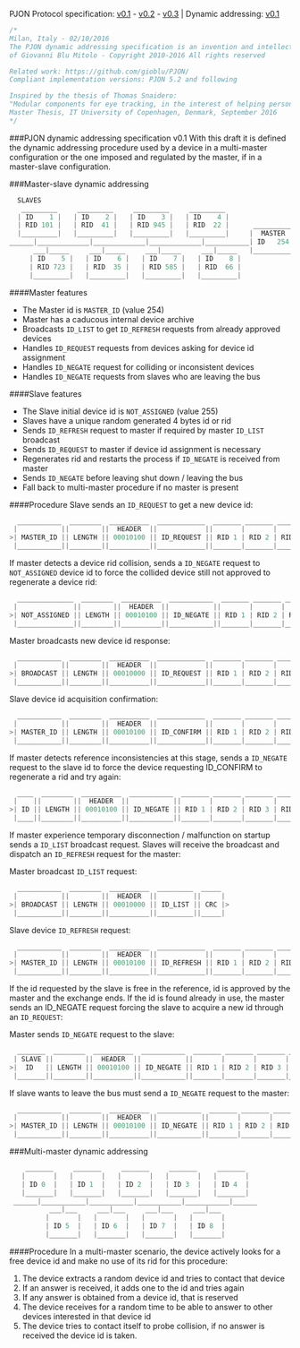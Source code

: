 PJON Protocol specification: [v0.1](https://github.com/gioblu/PJON/blob/master/specification/PJON-protocol-specification-v0.1.md) - [v0.2](https://github.com/gioblu/PJON/blob/master/specification/PJON-protocol-specification-v0.2.md) - [v0.3](https://github.com/gioblu/PJON/blob/master/specification/PJON-protocol-specification-v0.3.md) | Dynamic addressing: [v0.1](https://github.com/gioblu/PJON/blob/master/specification/PJON-dynamic-addressing-specification-v0.1.md)

```cpp
/*
Milan, Italy - 02/10/2016
The PJON dynamic addressing specification is an invention and intellectual property
of Giovanni Blu Mitolo - Copyright 2010-2016 All rights reserved

Related work: https://github.com/gioblu/PJON/
Compliant implementation versions: PJON 5.2 and following

Inspired by the thesis of Thomas Snaidero:
"Modular components for eye tracking, in the interest of helping persons with severely impaired motor skills."
Master Thesis, IT University of Copenhagen, Denmark, September 2016
*/
```

###PJON dynamic addressing specification v0.1
With this draft it is defined the dynamic addressing procedure used by a device in a multi-master configuration or the one imposed and regulated by the master, if in a master-slave configuration.

###Master-slave dynamic addressing
```cpp  
  SLAVES
   _________     _________     _________     _________
  | ID    1 |   | ID    2 |   | ID    3 |   | ID    4 |     
  | RID 101 |   | RID  41 |   | RID 945 |   | RID  22 |      __________
  |_________|   |_________|   |_________|   |_________|     |  MASTER  |
______|_____________|_____________|_____________|___________| ID   254 |
      ___|_____     ___|_____     ___|_____     ___|_____   |__________|
     | ID    5 |   | ID    6 |   | ID    7 |   | ID    8 |             
     | RID 723 |   | RID  35 |   | RID 585 |   | RID  66 |               
     |_________|   |_________|   |_________|   |_________|                 
```

####Master features
* The Master id is `MASTER_ID` (value 254)
* Master has a caducous internal device archive
* Broadcasts `ID_LIST` to get `ID_REFRESH` requests from already approved devices
* Handles `ID_REQUEST` requests from devices asking for device id assignment
* Handles `ID_NEGATE` request for colliding or inconsistent devices
* Handles `ID_NEGATE` requests from slaves who are leaving the bus  

####Slave features
* The Slave initial device id is `NOT_ASSIGNED` (value 255)
* Slaves have a unique random generated 4 bytes id or rid
* Sends `ID_REFRESH` request to master if required by master `ID_LIST` broadcast
* Sends `ID_REQUEST` to master if device id assignment is necessary
* Regenerates rid and restarts the process if `ID_NEGATE` is received from master
* Sends `ID_NEGATE` before leaving shut down / leaving the bus
* Fall back to multi-master procedure if no master is present

####Procedure
Slave sends an `ID_REQUEST` to get a new device id:
```cpp  
  ___________  ________  __________  ____________  _______ _______ _______ _______  _____     _____
 |           ||        ||  HEADER  ||            ||       |       |       |       ||     |   |     |
>| MASTER_ID || LENGTH || 00010100 || ID_REQUEST || RID 1 | RID 2 | RID 3 | RID 4 || CRC |> <| ACK |
 |___________||________||__________||____________||_______|_______|_______|_______||_____|   |_____|
```
If master detects a device rid collision, sends a `ID_NEGATE` request to `NOT_ASSIGNED` device id to force
the collided device still not approved to regenerate a device rid:
```cpp  
  ______________  ________  __________  ___________  _______ _______ _______ _______  _____     _____
 |              ||        ||  HEADER  ||           ||       |       |       |       ||     |   |     |
>| NOT_ASSIGNED || LENGTH || 00010100 || ID_NEGATE || RID 1 | RID 2 | RID 3 | RID 4 || CRC |> <| ACK |
 |______________||________||__________||___________||_______|_______|_______|_______||_____|   |_____|
```  
Master broadcasts new device id response:
```cpp  
  ___________  ________  __________  ____________  _______ _______ _______ _______  ____  _____
 |           ||        ||  HEADER  ||            ||       |       |       |       ||    ||     |
>| BROADCAST || LENGTH || 00010000 || ID_REQUEST || RID 1 | RID 2 | RID 3 | RID 4 || ID || CRC |>
 |___________||________||__________||____________||_______|_______|_______|_______||____||_____|
```
Slave device id acquisition confirmation:
```cpp  
  ___________  ________  __________  ____________  _______ _______ _______ _______  ____  _____     _____
 |           ||        ||  HEADER  ||            ||       |       |       |       ||    ||     |   |     |
>| MASTER_ID || LENGTH || 00010100 || ID_CONFIRM || RID 1 | RID 2 | RID 3 | RID 4 || ID || CRC |> <| ACK |
 |___________||________||__________||____________||_______|_______|_______|_______||____||_____|   |_____|
```
If master detects reference inconsistencies at this stage, sends a `ID_NEGATE` request to the slave id
to force the device requesting ID_CONFIRM to regenerate a rid and try again:
```cpp  
  ____  ________  __________  ___________  _______ _______ _______ _______  _____     _____
 |    ||        ||  HEADER  ||           ||       |       |       |       ||     |   |     |
>| ID || LENGTH || 00010100 || ID_NEGATE || RID 1 | RID 2 | RID 3 | RID 4 || CRC |> <| ACK |
 |____||________||__________||___________||_______|_______|_______|_______||_____|   |_____|
```
If master experience temporary disconnection / malfunction on startup sends a `ID_LIST` broadcast request.
Slaves will receive the broadcast and dispatch an `ID_REFRESH` request for the master:

Master broadcast `ID_LIST` request:
```cpp  
  ___________  ________  __________  _________  _____
 |           ||        ||  HEADER  ||         ||     |
>| BROADCAST || LENGTH || 00010000 || ID_LIST || CRC |>
 |___________||________||__________||_________||_____|
```
Slave device `ID_REFRESH` request:
```cpp  
  ___________  ________  __________  ____________  _______ _______ _______ _______  ____  _____     _____
 |           ||        ||  HEADER  ||            ||       |       |       |       ||    ||     |   |     |
>| MASTER_ID || LENGTH || 00010100 || ID_REFRESH || RID 1 | RID 2 | RID 3 | RID 4 || ID || CRC |> <| ACK |
 |___________||________||__________||____________||_______|_______|_______|_______||____||_____|   |_____|
```
If the id requested by the slave is free in the reference, id is approved by the master and the exchange ends.
If the id is found already in use, the master sends an ID_NEGATE request forcing the slave to
acquire a new id through an `ID_REQUEST`:

Master sends `ID_NEGATE` request to the slave:
```cpp  
  _______  ________  __________  ___________  _______ _______ _______ _______  _____     _____
 | SLAVE ||        ||  HEADER  ||           ||       |       |       |       ||     |   |     |
>|  ID   || LENGTH || 00010100 || ID_NEGATE || RID 1 | RID 2 | RID 3 | RID 4 || CRC |> <| ACK |
 |_______||________||__________||___________||_______|_______|_______|_______||_____|   |_____|
```
If slave wants to leave the bus must send a `ID_NEGATE` request to the master:
```cpp  
  ___________  ________  __________  ___________  _______ _______ _______ _______  ____  _____     _____
 |           ||        ||  HEADER  ||           ||       |       |       |       ||    ||     |   |     |
>| MASTER_ID || LENGTH || 00010100 || ID_NEGATE || RID 1 | RID 2 | RID 3 | RID 4 || ID || CRC |> <| ACK |
 |___________||________||__________||___________||_______|_______|_______|_______||____||_____|   |_____|
```

###Multi-master dynamic addressing
```cpp  
    _______     _______     _______     _______     _______
   |       |   |       |   |       |   |       |   |       |  
   | ID 0  |   | ID 1  |   | ID 2  |   | ID 3  |   | ID 4  |  
   |_______|   |_______|   |_______|   |_______|   |_______|    
 ______|___________|___________|___________|___________|______
          ___|___     ___|___     ___|___     ___|___
         |       |   |       |   |       |   |       |   
         | ID 5  |   | ID 6  |   | ID 7  |   | ID 8  |
         |_______|   |_______|   |_______|   |_______|    
```

####Procedure
In a multi-master scenario, the device actively looks for a free device id and make no use of its rid for this procedure:

1. The device extracts a random device id and tries to contact that device
2. If an answer is received, it adds one to the id and tries again
3. If any answer is obtained from a device id, that is reserved
4. The device receives for a random time to be able to answer to other devices interested in that device id
5. The device tries to contact itself to probe collision, if no answer is received the device id is taken.
